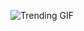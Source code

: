 
<!-- GIF_SECTION -->
![Trending GIF](https://media4.giphy.com/media/v1.Y2lkPThiYjIxNzcyemY0YjMzdHZjNnppazY2N2Vyc3YybHZ3YXV1ZW1wcHBwZGJvaXJvNSZlcD12MV9naWZzX3NlYXJjaCZjdD1n/qgQUggAC3Pfv687qPC/giphy.gif)
<!-- END_GIF_SECTION -->
